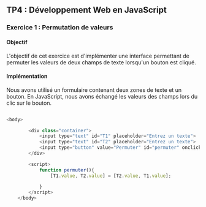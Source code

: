 ## TP4 : Développement Web en JavaScript

### Exercice 1 : Permutation de valeurs

#### Objectif

L'objectif de cet exercice est d'implémenter une interface permettant de permuter les valeurs de deux champs de texte lorsqu'un bouton est cliqué.

#### Implémentation

Nous avons utilisé un formulaire contenant deux zones de texte et un bouton. En JavaScript, nous avons échangé les valeurs des champs lors du clic sur le bouton.
```javascript

<body>

        <div class="container">
            <input type="text" id="T1" placeholder="Entrez un texte">
            <input type="text" id="T2" placeholder="Entrez un texte">
            <input type="button" value="Permuter" id="permuter" onclick="permuter()">
        </div>

        <script>
            function permuter(){
                [T1.value, T2.value] = [T2.value, T1.value];

            }
        </script>
    </body>
```
